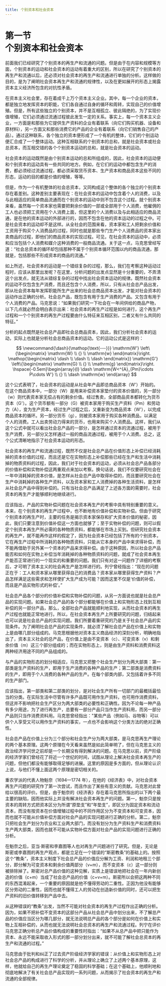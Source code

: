 ```yaml
---
title: 个别资本和社会资本
---
```


# 第一节<br>**个别资本和社会资本**

前面我们已经研究了个别资本的再生产和流通的问题。但是由于在内容和规模等方面，个别资本的运动和社会资本的运动有着重大的区别，所以在研究了个别资本的再生产和流通以后，还必须对社会资本的再生产和流通进行单独的分析。这样做的目的，是为了阐明社会资本再生产和流通的规律性，以及在更如展开的形态上揭露资本主义经济所包含的对抗性矛盾。

在资本主义社会里，存在着成千上万个资本主义企业。其中，每一个企业的资本，都是独立地发挥资本的职能，它们各自通过自身的循环和周转，实现自己的价值增殖。但是，所有这些独立的个别资本，并不是互相孤立、彼此隔绝的，为了实现价值增殖，它们必须通过流通过程彼此发生一定的关系。事实上，每一个资本主义企业，一方面是和那些为它提供生产资料的企业有着联系（向它们购买机器、设备和原材料），另一方面又和那些消费它的产品的企业有着联系（向它们销售自己的产品）。通过这种联系，各个独立的资本便形成了一个有机的整体，它们的个别运动便汇合成了一个整体运动。这种互相联系的个别资本的总和，就是社会资本或社会总资本，而互相交错的各个个别资本运动的总和，就是社会资本的运动。

社会资本的运动既然是由个别资本运动的总和所组成的，因此，社会资本的运动便和个别资本的运动具有一些共同的地方。例如，在它们的运动中都包含生产的消费，都必须经过流通过程，都必须采取货币资本、生产资本和商品资本这些不同的形态，运动的目的都是价值的增殖，等等。

但是，作为一个有机整体的社会总资本，又同构成这个整体的各个独立的个别资本存在着差别。这种差别主要表现在：在社会资本的运动中包含着个人的消费，以及与此相适应的简单商品流通而在个别资本的运动中则不包含这个过程。就个别资本来看，虽然每一个资本家也需要把剩余价值的一部或全部用于个人消费，他雇佣的工人也必须把工资用在个人消费上面，但这里的个人消费以及与此相适应的商品流通，是在他的资本运动的外部进行的，因而不包含在他的资本运动的过程之中。可是社会资本的运动却不是这样。从全社会的范围来看，资本家和工人把剩余价值和工资用于购买个人消费品的过程，同时也就是那些专门生产个人消费品的资本家出卖商品的过程，即他们的商品资本的实现过程。可见，在社会资本的运动中，必须和应当包括个人消费和媒介这种消费的一般商品流通。关于这一点，马克思曾经写道：“社会总资本的循环却包括那种不属于个别资本循环范围以内的商品流通，那就是，包括那些不形成资本的商品的流通。”

如上所述，社会资本的运动是一个错综复杂的过程，那么，我们在考察这种运动过程时，应该从那里出发呢？在这里，分析问题的出发点显然是十分重要的，不弄清这个出发点，就无法从错综复杂的过程中找出社会资本运动的规律。既然社会资本的运动不仅包含生产消费，而且还包含个人消费，所以，只有从社会总产品出发，即从社会资本每年发挥职能所生产出来的社会总商品资本出发，才能对社会资本的运动作出正确的分析。社会总产品，既包含有用于生产消费的产品。又包含有用于个人消费的产品。马克思说：“如果我们研究一下社会在一年间供给的商品产物，以下几点就必然会明白表示出来：社会资本的再生产过程是如何进行，这个再生产过程和一个个别资本的再生产过程要由什么特征来互相区别，二者又有什么共同的特征。”

分析的起点既然是社会总产品即社会总商品资本，因此，我们分析社会资本的运动，实际上也就是分析社会总商品资本的运动。它的运动公式是这样的：

$$
\newcommand{\dash}{\mathop{\text{---}}}
\mathrm{W'}
\left\{\begin{matrix} \mathrm{W} \\ {} \\ \mathrm{w} \end{matrix}\right.
\mathop{\begin{matrix} \dash \\ \dash \\ \dash \end{matrix}}
\mathrm{G'}
\left\{\begin{matrix} \mathrm{G} \\ {} \\ \mathrm{g} \end{matrix}\right.
\hspace{-0.5em}\begin{array}{l} \dash \mathrm{W<^{A}_{Pm}\cdots P\cdots W'} \\ {} \\ \dash \mathrm{w} \end{array}
$$

这个公式表明了，社会资本的运动是从社会年产品即总商品资本（W'）开始的。在这个商品资本中，一部分（W）是用来补偿资本家垫付的资本价值的，另一部分（w）则代表资本家无偿占有的剩余价值。经过售卖，全部商品资本都转化为货币资本（G'）。这个货币额有一部分（G）被资本家用于购买生产资料（Pm）和劳动力（A），变为生产资本，经过生产过程之后，又重新变为商品资本（W'），以完成商品资本的循环。另一部分货币（g），则被资本家用于购买各种消费品，以满足个人的消费。工人出卖劳动力得来的货币，也用来购买个人消费品。这样，我们从这个公式中就可以看出社会总产品的一部分，是怎祥通过资本的流通过程，被用于生产消费，另一部分又怎样通过一般的商品流通过程，被用于个人消费。总之，这个公式清晰地指示了社会资本运动的形态。

社会资本的再生产和流通过程，既然不仅是社会总产品在价值形态上补偿已经消耗掉的资本价值的过程，而且还是它在实物形态上补偿那些已经在生产和生活中消耗掉的物质资料的过程，因此，我们对于社会资本的运动，必须从社会总产品各部分的价值补偿和实物补偿这两重观点来加以考察。换句话说，我们不仅要研究社会在一年中消耗掉的资本价值，是怎样从社会总产品中取得补偿的，而且要研究社会在生产中消耗掉的各种生产资料，以及资本家和工人消费掉的各种生活资料，是怎样从社会总产品中得到补偿的。只有当社会总产品满足了上述各方面的需要时，社会资本的再生产才能够顺利地继续进行。

应该指出，产品的实物补偿问题在社会资本再生产的考察中具有特别重要的意义。本来，在个别资本的再生产过程中，也不断地有价值补偿和实物补偿。但由于研究个别资本的再生产时，主要的任务是揭示资本家保存和扩大资本价值的秘密，因此，我们只要注意到价值补偿这一方面也就够了；至于实物补偿的问题，则可以假定个别资本再生产所必需的各种物质资料，都能够在市场上买到。但研究社会资本的再生产，就不能再作这样的假定了，因为社会资本已经包括了所有的个别资本，它在再生产过程中所消耗的各种物质资料，只能从它本身的产品中来求得补偿，而不能再借助于另外某一个资本的产品来求得补偿。由于这种原因，所以社会总产品能否和如何在实物上补偿当年消耗掉的各种物质资料的问题，就成了社会资本再生产能否正常进行的一个现实的和重要的问题。我们只有对这一问题作了详细的考察后，才可明了资本主义的社会再生产是怎样进行的。列宁曾经指出：“现在的问题正在于：工人和资本家从哪里获得自己的消费品？资本家从哪里获得生产资料？产品怎样满足这些需求和怎样使扩大生产成为可能？因而这里不仅是‘价值的补偿，而且是产品实物形式的补偿’。”

社会总产品各个部分的价值补偿和实物补偿的问题，从另一方面说也就是社会总产品的实现问题。如果社会总产品的各个部分都能够在价值上和实物形态上找到互相补偿的另一部分产品，那么，全部社会产品就能顺利地实现，从而社会资本的再生产过程也就能正常地进行。所以，在社会资本再生产上所要研究的问题，归结起来也可以说是社会总产品的实现问题。我们所要着重研究的乃是关于社会总产品的实现条件。为了阐明社会总产品的实现条件，就必须了解社会总产品在价值上和实物上是由哪几部分组成的。马克思根据他对资本主义商品经济的深刻分析，明确地指出了，资本主义社会的总产品，在价值上是由不变资本（c）、可变资本（v）和剩余价值（m）这三个部分组成的；而在实物形态上，则是由生产资料和消费资料这两种经济用途不同的产品组成的。

与产品的实物形态的划分相适应，马克思又把整个社会生产划分为两大部类：第一部类是生产资料的生产，即用于生产消费的各种产品的生产；第二部类是消费资料的生产，即用于个人消费的各种产品的生产。在每个部类内部，又包括着许多不同的生产部门。

应该指出，第一部类和第二部类的划分，是对社会生产所有一切部门的最概括最恰当的分类。在实际生活中尽管有许多产品既可用作生产资料，也可用作消费资料，但这并不影响把社会生产区分为两大部类的必要性和正确性。因为不论每一种产品有多少用途，为了进行再生产，总要有一部分产品只当作生产资料用，而另一部分产品则只当作消费资料用。马克思曾经指出："某些产品（例如马、谷物等）可以供个人享受又可以用作生产资料的事实，一点也不会影响这个分类方法的绝对正确性。

社会总产品在价值上分为三个部分和社会生产分为两大部类，是马克思再生产理论的两个基本原理。这两个原理在今天看来虽然是如此简单明了，但在马克思主义的政治经济学问世之前却是一个长期没有得到解决的问题。在马克思以前，资产阶级的经济学家们曾经花了将近一个世纪的时间，试图从理论上解决社会资本再生产的问题，但他们都没有能够取得足够的进展。这里的原因是多方面的，但从理论认识上说，与他们不懂上面这两个原理是密切相关的。

重农学派的代表人物魁奈（1694—1774 年），在他的《经济表》中，对社会资本再生产问题的研究作了第一次尝试，而且作出了某些有意义的贡献。马克思对此曾给以很高的评价。但是，由于魁奈的《经济表》存在着马克思所指出的以下两个最主要的缺陷，因而他实际上并没有解决社会资本再生产的问题。第一，魁奈只是按资本的周转方式把资本区分为所谓“原垫支”和“年垫支”，即区分为固定资本和流动资本，而没有按资本在价值增殖过程中的不同作用区分为不变资本和可变资本，因而也就不可能从价值补偿方面对社会产品的实现问题进行正确的分析。第二，魁奈只把社会生产划分为农业和工业两大部门，而没有划分为生产资料生产和消费资料生产两大部类，因而也就不可能从实物补偿方面对社会产品的实现问题进行正确的分析。

在魁奈之后，亚当·斯密和李嘉图等人也对再生产问题进行了研究。但是，无论是斯密或李嘉图的再生产观点，都是立足在一个错误的“斯密教条”的基础上的。按照这个“教条”，资本主义制度下社会总产品的价值应分解为工资、利润和地租三个部分，即分解为可变资本和剩余价值两部分（v+m），而不变资本（c）这一部分则被排除掉了。斯密对总产品价值的这种见解，实质上是错误地把社会在一年内新创造的价值（c+m）当成了社会总产品的价值（c+v+m）。斯密所以会把这两种不同的东西混淆起来，一个重要的原因就是他不懂得劳动的二重性。正因为他没有能够区分劳动的二重性，因而也就不懂得工人的劳动在创造新价值的同时，还可以把生产资料的旧价值转移到产品中去。

从这种错误的“教条”出发，当然不可能对社会资本的再生产过程作出正确的分析。因为，如果不把补偿不变资本的这部分产品从社会总产品中划分出来，不了解总产品的价值应当区分为哪几部分，就无法说明总产品的各个部分是如何在价值上和实物上互相补偿的，从而也就无法说明社会总资本的再生产和流通过程。列宁在评价马克思正确分析总产品价值构成的重要性时指出：“如果不从总产品中把只能作为资本、永远不能采取收入形式的那一部分划分出来，就不可能了解社会总资本的再生产和流通的过程。”

马克思由于批判和纠正了过去资产阶级经济学家的错误：从价值上和实物形态上对社会总产品的构成进行了科学的分析，并从理论上确立了上述两个基本原理，这样，他就给自己的再生产理论奠定了稳固的科学基础；在这个基础上，他顺利地和彻底地解决了有关社会总产品实现的一系列问题，从而揭示了社会资本的再生产和流通的全部规律。